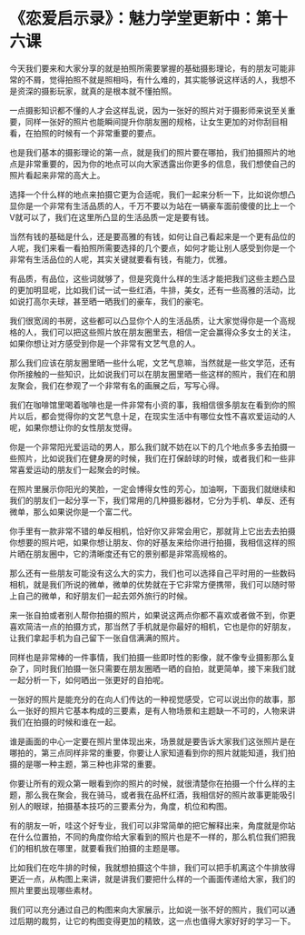 # 《恋爱启示录》：魅力学堂更新中：第十六课

今天我们要来和大家分享的就是拍照所需要掌握的基础摄影理论，有的朋友可能非常的不屑，觉得拍照不就是照相吗，有什么难的，其实能够说这样话的人，我想不是资深的摄影玩家，就真的是根本就不懂拍照。

一点摄影知识都不懂的人才会这样乱说，因为一张好的照片对于摄影师来说至关重要，同样一张好的照片也能瞬间提升你朋友圈的规格，让女生更加的对你刮目相看，在拍照的时候有一个非常重要的要点。

也是我们基本的摄影理论的第一点，就是我们的照片要在哪拍，我们拍摄照片的地点是非常重要的，因为你的地点可以向大家透露出你更多的信息，我们想使自己的照片看起来非常的高大上。

选择一个什么样的地点来拍摄它更为合适呢，我们一起来分析一下，比如说你想凸显你是一个非常有生活品质的人，千万不要以为站在一辆豪车面前傻傻的比上一个V就可以了，我们在这里所凸显的生活品质一定是要有钱。

当然有钱的基础是什么，还是要高雅的有钱，如何让自己看起来是一个更有品位的人呢，我们来看一看拍照所需要选择的几个要点，如何才能让别人感受到你是一个非常有生活品位的人呢，其实关键就要看有钱，有能力，优雅。

有品质，有品位，这些词就够了，但是究竟什么样的生活才能把我们这些主题凸显的更加明显呢，比如我们试一试一些红酒，牛排，美女，还有一些高雅的活动，比如说打高尔夫球，甚至晒一晒我们的豪车，我们的豪宅。

我们很宽阔的书房，这些都可以凸显你个人的生活品质，让大家觉得你是一个高规格的人，我们可以把这些照片放在朋友圈里去，相信一定会赢得众多女士的关注，如果你想让对方感受到你是一个非常有文艺气息的人。

那么我们应该在朋友圈里晒一些什么呢，文艺气息嘛，当然就是一些文学范，还有你所接触的一些知识，比如说我们可以在朋友圈里晒一些这样的照片，我们在和朋友聚会，我们在参观了一个非常有名的画展之后，写写心得。

我们在咖啡馆里喝着咖啡也是一件非常有小资的事，我相信很多朋友在看到你的照片以后，都会觉得你的文艺气息十足，在现实生活中有哪位女性不喜欢爱运动的人呢，如果你想让你的女性朋友觉得。

你是一个非常阳光爱运动的男人，那么我们就不妨在以下的几个地点多多去拍摄一些照片，比如说我们在健身房的时候，我们在打保龄球的时候，或者我们和一些非常喜爱运动的朋友们一起聚会的时候。

在照片里展示你阳光的笑脸，一定会博得女性的芳心，加油啊，下面我们就继续和我们的朋友们一起分享一下，我们常用的几种摄影器材，它分为手机、单反、还有微单，那么如果说你是一个富二代。

你手里有一款非常不错的单反相机，恰好你又非常会用它，那就背上它出去去拍摄你想要的照片吧，如果你想让朋友、你的好基友来给你进行拍摄，我相信这样的照片晒在朋友圈中，它的清晰度还有它的景别都是非常高规格的。

那么还有一些朋友可能没有这么大的实力，我们也可以选择自己平时用的一些数码相机，就是我们所说的微单，微单的优势就在于它非常方便携带，我们可以随时带上自己的微单，和好朋友们一起去郊外旅行的时候。

来一张自拍或者别人帮你拍摄的照片，如果说这两点你都不喜欢或者做不到，你更喜欢简洁一点的拍摄方式，那当然了手机就是你最好的相机，它也是你的好朋友，让我们拿起手机为自己留下一张自信满满的照片。

同样也是非常棒的一件事情，我们拍摄一些即时性的影像，就不像专业摄影那么复杂了，同时我们拍摄一张只需要在朋友圈晒一晒的自拍，就更简单，接下来我们就一起分析一下，如何晒出一张更好的自拍呢。

一张好的照片是能充分的在向人们传达的一种视觉感受，它可以说出你的故事，那么一张好的照片它基本构成的三要素，是有人物场景和主题缺一不可的，人物来讲我们在拍摄的时候和谁在一起。

谁是画面的中心一定要在照片里体现出来，场景就是要告诉大家我们这张照片是在哪拍的，第三点同样非常的重要，你要让人家知道看到你的照片就能知道，我们拍摄的是哪一种主题，第三种也非常的重要。

你要让所有的观众第一眼看到你的照片的时候，就很清楚你在拍摄一个什么样的主题，那么我在聚会，我在骑马，或者我在品杯红酒，我相信好的照片故事更能吸引别人的眼球，拍摄基本技巧的三要素分为，角度，机位和构图。

有的朋友一听，哇这个好专业，我们可以非常简单的把它解释出来，角度就是你站在什么位置拍，不同的角度你给大家看到的照片也是不一样的，那么机位我们把我们的相机放在哪里，就要看我们拍摄的主题是哪。

比如我们在吃牛排的时候，我就想拍摄这个牛排，我们可以把手机离这个牛排放得更近一点，从构图上来讲，就是讲我们要把什么样的一个画面传递给大家，我们的照片里要出现哪些素材。

我们可以充分通过自己的构图来向大家展示，比如说一张不好的照片，我们可以通过后期的裁剪，让它的构图变得更加的精致，这一点也值得大家好好的学习一下。

